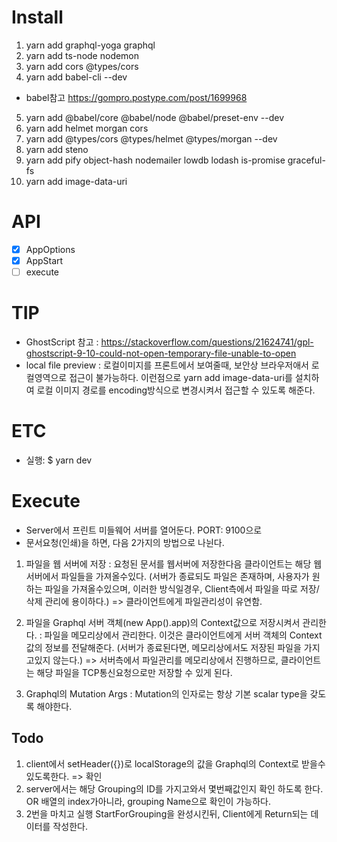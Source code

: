 # Install
1. yarn add graphql-yoga graphql
2. yarn add ts-node nodemon 
3. yarn add cors @types/cors
4. yarn add babel-cli --dev
* babel참고 https://gompro.postype.com/post/1699968 
5. yarn add @babel/core @babel/node @babel/preset-env --dev
6. yarn add helmet morgan cors
7. yarn add @types/cors @types/helmet @types/morgan --dev
8. yarn add steno
9. yarn add pify object-hash nodemailer lowdb lodash is-promise graceful-fs 
10. yarn add image-data-uri

# API
- [X] AppOptions
- [X] AppStart
- [ ] execute

# TIP
- GhostScript 참고
: https://stackoverflow.com/questions/21624741/gpl-ghostscript-9-10-could-not-open-temporary-file-unable-to-open
- local file preview
: 로컬이미지를 프론트에서 보여줄때, 보안상 브라우저애서 로컬영역으로 접근이 불가능하다. 이런점으로 yarn add image-data-uri를 설치하여 로컬 이미지 경로를 encoding방식으로 변경시켜서 접근할 수 있도록 해준다.

# ETC
- 실행: $ yarn dev 

# Execute
- Server에서 프린트 미들웨어 서버를 열어둔다. PORT: 9100으로
- 문서요청(인쇄)을 하면, 다음 2가지의 방법으로 나뉜다.

1. 파일을 웹 서버에 저장
: 요청된 문서를 웹서버에 저장한다음 클라이언트는 해당 웹서버에서 파일들을 가져올수있다.
(서버가 종료되도 파일은 존재하며, 사용자가 원하는 파일을 가져올수있으며, 이러한 방식일경우, Client측에서 파일을 따로 저장/삭제 관리에 용이하다.) => 클라이언트에게 파일관리성이 유연함.

2. 파일을 Graphql 서버 객체(new App().app)의 Context값으로 저장시켜서 관리한다.
: 파일을 메모리상에서 관리한다. 이것은 클라이언트에게 서버 객체의 Context값의 정보를 전달해준다.
(서버가 종료된다면, 메모리상에서도 저장된 파일을 가지고있지 않는다.) => 서버측에서 파일관리를 메모리상에서 진행하므로, 클라이언트는 해당 파일을 TCP통신요청으로만 저장할 수 있게 된다.

3. Graphql의 Mutation Args
: Mutation의 인자로는 항상 기본 scalar type을 갖도록 해야한다.


## Todo
1. client에서 setHeader({})로 localStorage의 값을 Graphql의 Context로 받을수 있도록한다. => 확인
2. server에서는 해당 Grouping의 ID를 가지고와서 몇번째값인지 확인 하도록 한다. OR 배열의 index가아니라, grouping Name으로 확인이 가능하다.
3. 2번을 마치고 실행 StartForGrouping을 완성시킨뒤, Client에게 Return되는 데이터를 작성한다.


